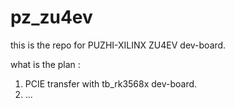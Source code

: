 # pz_zu4ev

this is the repo for PUZHI-XILINX ZU4EV dev-board.

what is the plan :
1.  PCIE transfer with tb_rk3568x dev-board.
2. ...
